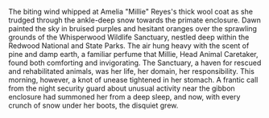 The biting wind whipped at Amelia "Millie" Reyes's thick wool coat as she trudged through the ankle-deep snow towards the primate enclosure.  Dawn painted the sky in bruised purples and hesitant oranges over the sprawling grounds of the Whisperwood Wildlife Sanctuary, nestled deep within the Redwood National and State Parks. The air hung heavy with the scent of pine and damp earth, a familiar perfume that Millie, Head Animal Caretaker, found both comforting and invigorating.  The Sanctuary, a haven for rescued and rehabilitated animals, was her life, her domain, her responsibility. This morning, however, a knot of unease tightened in her stomach.  A frantic call from the night security guard about unusual activity near the gibbon enclosure had summoned her from a deep sleep, and now, with every crunch of snow under her boots, the disquiet grew.
